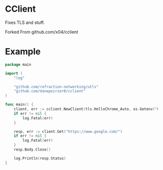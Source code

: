 # CClient

Fixes TLS and stuff.

Forked From github.com/x04/cclient

# Example

```go
package main

import (
    "log"

    "github.com/refraction-networking/utls"
    "github.com/danepoirier0/cclient"
)

func main() {
    client, err := cclient.NewClient(tls.HelloChrome_Auto, os.Getenv("HTTP_PROXY"))
    if err != nil {
        log.Fatal(err)
    }

    resp, err := client.Get("https://www.google.com/")
    if err != nil {
        log.Fatal(err)
    }
    resp.Body.Close()

    log.Println(resp.Status)
}
```